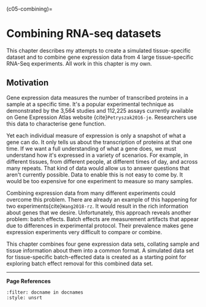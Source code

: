 (c05-combining)=
# Combining RNA-seq datasets

This chapter describes my attempts to create a simulated tissue-specific dataset and to combine gene expression data from 4 large tissue-specific RNA-Seq experiments. All work in this chapter is my own.

## Motivation

Gene expression data measures the number of transcribed proteins in a sample at a specific time. It's a popular experimental technique as demonstrated by the 3,564 studies and 112,225 assays currently available on Gene Expression Atlas website {cite}`Petryszak2016-je`. Researchers use this data to characterise gene function.

Yet each individual measure of expression is only a snapshot of what a gene can do. It only tells us about the transcription of proteins at that one time. If we want a full understanding of what a gene does, we must understand how it's expressed in a variety of scenarios. For example, in different tissues, from different people, at different times of day, and across many repeats. That kind of data would allow us to answer questions that aren't currently possible. Data to enable this is not easy to come by. It would be too expensive for one experiment to measure so many samples. 

Combining expression data from many different experiments could overcome this problem. There are already an example of this happening for two experiments{cite}`Wang2018-rz`. It would result in the rich information about genes that we desire. Unfortunately, this approach reveals another problem: batch effects. Batch effects are measurement artifacts that appear due to differences in experimental protocol. Their prevalence makes gene expression experiments very difficult to compare or combine.

This chapter combines four gene expression data sets, collating sample and tissue information about them into a common format. A simulated data set for tissue-specific batch-effected data is created as a starting point for exploring batch effect removal for this combined data set.

[//]: # (TODO: Explain the structure of this chapter here)
[//]: # (TODO: Add figures)
[//]: # (TODO: Update config to include notebooks)


---
**Page References**

```{bibliography} /_bibliography/references.bib
:filter: docname in docnames
:style: unsrt
```